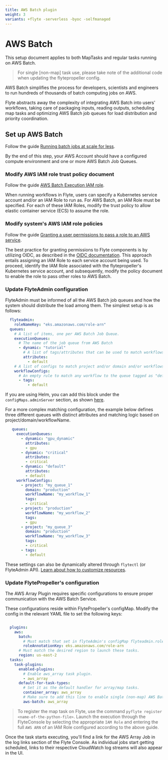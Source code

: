 ```yaml
---
title: AWS Batch plugin
weight: 3
variants: +flyte -serverless -byoc -selfmanaged
---
```


# AWS Batch

This setup document applies to both MapTasks and regular tasks running on AWS Batch.

> For single [non-map] task use, please take note of the additional code when updating the flytepropeller config.

AWS Batch simplifies the process for developers, scientists and engineers to run
hundreds of thousands of batch computing jobs on AWS.

Flyte abstracts away the complexity of integrating AWS Batch into users' workflows,
taking care of packaging inputs, reading outputs, scheduling map tasks and
optimizing AWS Batch job queues for load distribution and priority coordination.

## Set up AWS Batch

Follow the guide [Running batch jobs at scale for less](https://aws.amazon.com/getting-started/hands-on/run-batch-jobs-at-scale-with-ec2-spot/).

By the end of this step, your AWS Account should have a configured compute environment
and one or more AWS Batch Job Queues.

### Modify AWS IAM role trust policy document

Follow the guide [AWS Batch Execution IAM role](https://docs.aws.amazon.com/batch/latest/userguide/execution-IAM-role.html).

When running workflows in Flyte, users can specify a Kubernetes service account and/or an IAM Role to run as.
For AWS Batch, an IAM Role must be specified. For each of these IAM Roles, modify the trust policy
to allow elastic container service (ECS) to assume the role.

### Modify system's AWS IAM role policies

Follow the guide [Granting a user permissions to pass a role to an AWS service](https://docs.aws.amazon.com/IAM/latest/UserGuide/id_roles_use_passrole.html).

The best practice for granting permissions to Flyte components is by utilizing OIDC,
as described in the
[OIDC documentation](https://docs.aws.amazon.com/eks/latest/userguide/iam-roles-for-service-accounts.html).
This approach entails assigning an IAM Role to each service account being used.
To proceed, identify the IAM Role associated with the flytepropeller's Kubernetes service account,
and subsequently, modify the policy document to enable the role to pass other roles to AWS Batch.

### Update FlyteAdmin configuration

FlyteAdmin must be informed of all the AWS Batch job queues
and how the system should distribute the load among them.
The simplest setup is as follows:

```yaml
  flyteadmin:
    roleNameKey: "eks.amazonaws.com/role-arn"
  queues:
    # A list of items, one per AWS Batch Job Queue.
    executionQueues:
      # The name of the job queue from AWS Batch
      - dynamic: "tutorial"
        # A list of tags/attributes that can be used to match workflows to this queue.
        attributes:
          - default
    # A list of configs to match project and/or domain and/or workflows to job queues using tags.
    workflowConfigs:
      # An empty rule to match any workflow to the queue tagged as "default"
      - tags:
          - default
```
If you are using Helm, you can add this block under the ``configMaps.adminServer`` section,
as shown [here](https://github.com/flyteorg/flyte/blob/95baed556f5844e6a494507c3aa5a03fe6d42fbb/charts/flyte-core/values.yaml#L12).

For a more complex matching configuration, the example below defines three different queues
with distinct attributes and matching logic based on project/domain/workflowName.

```yaml
   queues:
     executionQueues:
       - dynamic: "gpu_dynamic"
         attributes:
         - gpu
       - dynamic: "critical"
         attributes:
         - critical
       - dynamic: "default"
         attributes:
         - default
     workflowConfigs:
       - project: "my_queue_1"
         domain: "production"
         workflowName: "my_workflow_1"
         tags:
         - critical
       - project: "production"
         workflowName: "my_workflow_2"
         tags:
         - gpu
       - project: "my_queue_3"
         domain: "production"
         workflowName: "my_workflow_3"
         tags:
         - critical
       - tags:
         - default
```
These settings can also be dynamically altered through ``flytectl`` (or FlyteAdmin API).
[Learn about how to customize resources](../flyte-configuration/customizable_resources).

### Update FlytePropeller's configuration

The AWS Array Plugin requires specific configurations to ensure proper communication with the AWS Batch Service.

These configurations reside within FlytePropeller's configMap. Modify the config in the relevant YAML file to set the following keys:

```yaml

  plugins:
    aws:
      batch:
        # Must match that set in flyteAdmin's configMap flyteadmin.roleNameKey
        roleAnnotationKey: eks.amazonaws.com/role-arn
      # Must match the desired region to launch these tasks.
      region: us-east-2
  tasks:
    task-plugins:
      enabled-plugins:
        # Enable aws_array task plugin.
        - aws_array
      default-for-task-types:
        # Set it as the default handler for array/map tasks.
        container_array: aws_array
        # Make sure to add this line to enable single (non-map) AWS Batch tasks
        aws-batch: aws_array
```
> To register the map task on Flyte, use the command ``pyflyte register <name-of-the-python-file>``. Launch the execution through the FlyteConsole by selecting the appropriate ``IAM Role`` and entering the full ``AWS ARN`` of an IAM Role configured according to the above guide.

Once the task starts executing, you'll find a link for the AWS Array Job in the log links section of the Flyte Console.
As individual jobs start getting scheduled, links to their respective CloudWatch log streams will also appear in the UI.